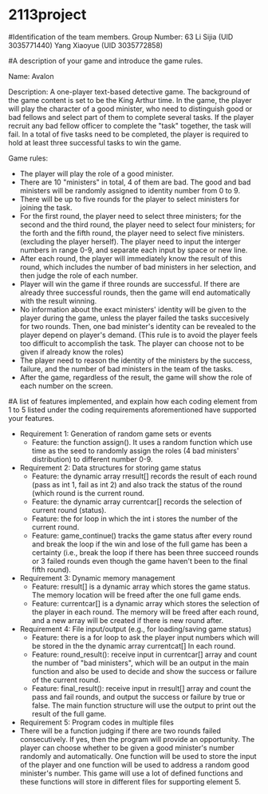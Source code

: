 # 2113project

#Identification of the team members.
Group Number: 63
Li Sijia (UID 3035771440)
Yang Xiaoyue (UID 3035772858)


#A description of your game and introduce the game rules.

Name: Avalon

Description: A one-player text-based detective game. The background of the game content is set to be the King Arthur time. In the game, the player will play the character of a good minister, who need to distinguish good or bad fellows and select part of them to complete several tasks. If the player recruit any bad fellow officer to complete the "task" together, the task will fail. In a total of five tasks need to be completed, the player is required to hold at least three successful tasks to win the game. 

Game rules: 
- The player will play the role of a good minister.
- There are 10 "ministers" in total, 4 of them are bad. The good and bad ministers will be randomly assigned to identity number from 0 to 9.
- There will be up to five rounds for the player to select ministers for joining the task.
- For the first round, the player need to select three ministers; for the second and the third round, the player need to select four ministers; for the forth and the fifth round, the player need to select five ministers. (excluding the player herself). The player need to input the interger numbers in range 0-9, and separate each input by space or new line. 
- After each round, the player will immediately know the result of this round, which includes the number of bad ministers in her selection, and then judge the role of each number.
- Player will win the game if three rounds are successful. If there are already three successful rounds, then the game will end automatically with the result winning.
- No information about the exact ministers' identity will be given to the player during the game, unless the player failed the tasks succesively for two rounds. Then, one bad minister's identity can be revealed to the player depend on player's demand.
  (This rule is to avoid the player feels too difficult to accomplish the task. The player can choose not to be given if already know the roles)
- The player need to reason the identity of the ministers by the success, failure, and the number of bad ministers in the team of the tasks.
- After the game, regardless of the result, the game will show the role of each number on the screen.

#A list of features implemented, and explain how each coding element from 1 to 5 listed under the coding requirements aforementioned have supported your features.

- Requirement 1: Generation of random game sets or events
  - Feature: the function assign(). It uses a random function which use time as the seed to randomly assign the roles (4 bad ministers' distribution) to different number 0-9.
- Requirement 2: Data structures for storing game status
  - Feature: the dynamic array rresult[] records the result of each round (pass as int 1, fail as int 2) and also track the status of the round (which round is the current round.
  - Feature: the dynamic array currentcar[] records the selection of current round (status).
  - Feature: the for loop in which the int i stores the number of the current round. 
  - Feature: game_continue() tracks the game status after every round and break the loop if the win and lose of the full game has been a certainty (i.e., break the loop if there has been three succeed rounds or 3 failed rounds even though the game haven't been to the final fifth round).
- Requirement 3: Dynamic memory management
  - Feature: rresult[] is a dynamic array which stores the game status. The memory location will be freed after the one full game ends.  
  - Feature: currentcar[] is a dynamic array which stores the selection of the player in each round. The memory will be freed after each round, and a new array will be created if there is new round after. 
- Requirement 4: File input/output (e.g., for loading/saving game status)
  - Feature: there is a for loop to ask the player input numbers which will be stored in the the dynamic array currentcat[] In each round. 
  - Feature: round_result(): receive input in currentcar[] array and count the number of "bad ministers", which will be an output in the main function and also be used to decide and show the success or failure of the current round. 
  - Feature: final_result(): receive input in rresult[] array and count the pass and fail rounds, and output the success or failure by true or false. The main function structure will use the output to print out the result of the full game.
- Requirement 5: Program codes in multiple files
- There will be a function judging if there are two rounds failed consecutively. If yes, then the program will provide an opportunity. The player can choose whether to be given a good minister's number randomly and automatically. One function will be used to store the input of the player and one function will be used to address a random good minister's number.
  This game will use a lot of defined functions and these functions will store in different files for supporting element 5.
